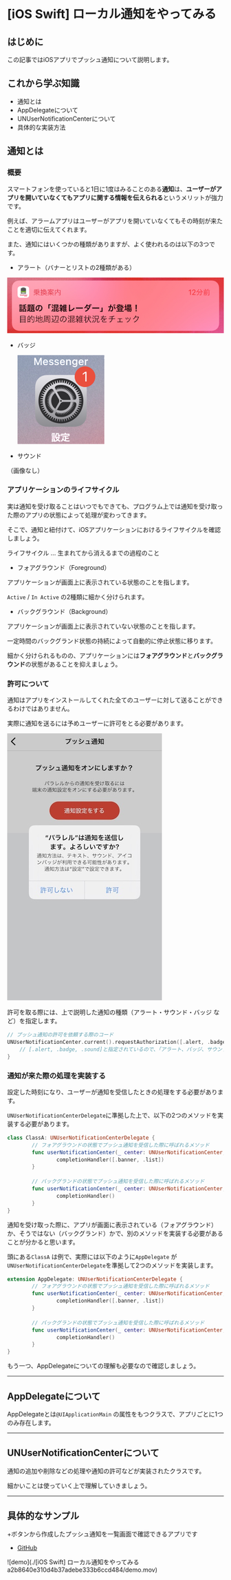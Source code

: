 # [iOS Swift] ローカル通知をやってみる

## はじめに

この記事ではiOSアプリでプッシュ通知について説明します。

## これから学ぶ知識

- 通知とは
- AppDelegateについて
- UNUserNotificationCenterについて
- 具体的な実装方法

## 通知とは

### 概要

スマートフォンを使っていると1日に1度はみることのある**通知**は、**ユーザーがアプリを開いていなくてもアプリに関する情報を伝えられる**というメリットが強力です。

例えば、アラームアプリはユーザーがアプリを開いていなくてもその時刻が来たことを適切に伝えてくれます。

また、通知にはいくつかの種類がありますが、よく使われるのは以下の3つです。

- アラート（バナーとリストの2種類がある）

![%5BiOS%20Swift%5D%20%E3%83%AD%E3%83%BC%E3%82%AB%E3%83%AB%E9%80%9A%E7%9F%A5%E3%82%92%E3%82%84%E3%81%A3%E3%81%A6%E3%81%BF%E3%82%8B%20a2b8640e310d4b37adebe333b6ccd484/IMG_0465.jpg](%5BiOS%20Swift%5D%20%E3%83%AD%E3%83%BC%E3%82%AB%E3%83%AB%E9%80%9A%E7%9F%A5%E3%82%92%E3%82%84%E3%81%A3%E3%81%A6%E3%81%BF%E3%82%8B%20a2b8640e310d4b37adebe333b6ccd484/IMG_0465.jpg)

- バッジ

    ![%5BiOS%20Swift%5D%20%E3%83%AD%E3%83%BC%E3%82%AB%E3%83%AB%E9%80%9A%E7%9F%A5%E3%82%92%E3%82%84%E3%81%A3%E3%81%A6%E3%81%BF%E3%82%8B%20a2b8640e310d4b37adebe333b6ccd484/IMG_0464.jpg](%5BiOS%20Swift%5D%20%E3%83%AD%E3%83%BC%E3%82%AB%E3%83%AB%E9%80%9A%E7%9F%A5%E3%82%92%E3%82%84%E3%81%A3%E3%81%A6%E3%81%BF%E3%82%8B%20a2b8640e310d4b37adebe333b6ccd484/IMG_0464.jpg)

- サウンド

（画像なし）

### アプリケーションのライフサイクル

実は通知を受け取ることはいつでもできても、プログラム上では通知を受け取った際のアプリの状態によって処理が変わってきます。

そこで、通知と紐付けて、iOSアプリケーションにおけるライフサイクルを確認しましょう。

ライフサイクル ... 生まれてから消えるまでの過程のこと

- フォアグラウンド（Foreground）

アプリケーションが画面上に表示されている状態のことを指します。

`Active` / `In Active` の2種類に細かく分けられます。

- バックグラウンド（Background）

アプリケーションが画面上に表示されていない状態のことを指します。

一定時間のバックグランド状態の持続によって自動的に停止状態に移ります。

細かく分けられるものの、アプリケーションには**フォアグラウンド**と**バックグラウンド**の状態があることを抑えましょう。

### 許可について

通知はアプリをインストールしてくれた全てのユーザーに対して送ることができるわけではありません。

実際に通知を送るには予めユーザーに許可をとる必要があります。

![%5BiOS%20Swift%5D%20%E3%83%AD%E3%83%BC%E3%82%AB%E3%83%AB%E9%80%9A%E7%9F%A5%E3%82%92%E3%82%84%E3%81%A3%E3%81%A6%E3%81%BF%E3%82%8B%20a2b8640e310d4b37adebe333b6ccd484/IMG_0466.jpg](%5BiOS%20Swift%5D%20%E3%83%AD%E3%83%BC%E3%82%AB%E3%83%AB%E9%80%9A%E7%9F%A5%E3%82%92%E3%82%84%E3%81%A3%E3%81%A6%E3%81%BF%E3%82%8B%20a2b8640e310d4b37adebe333b6ccd484/IMG_0466.jpg)

許可を取る際には、上で説明した通知の種類（アラート・サウンド・バッジ など）を指定します。

```swift
// プッシュ通知の許可を依頼する際のコード
UNUserNotificationCenter.current().requestAuthorization([.alert, .badge, .sound]) { (granted, error) in
    // [.alert, .badge, .sound]と指定されているので、「アラート、バッジ、サウンド」の3つに対しての許可をリクエストした
}
```

### 通知が来た際の処理を実装する

設定した時刻になり、ユーザーが通知を受信したときの処理をする必要があります。

`UNUserNotificationCenterDelegate`に準拠した上で、以下の2つのメソッドを実装する必要があります。

```swift
class ClassA: UNUserNotificationCenterDelegate {
		// フォアグラウンドの状態でプッシュ通知を受信した際に呼ばれるメソッド
		func userNotificationCenter(_ center: UNUserNotificationCenter, willPresent notification: UNNotification, withCompletionHandler completionHandler: @escaping (UNNotificationPresentationOptions) -> Void) {
				completionHandler([.banner, .list])
		}
		
		// バックグランドの状態でプッシュ通知を受信した際に呼ばれるメソッド
		func userNotificationCenter(_ center: UNUserNotificationCenter, didReceive response: UNNotificationResponse, withCompletionHandler completionHandler: @escaping () -> Void) {
				completionHandler()
		}
}
```

通知を受け取った際に、アプリが画面に表示されている（フォアグラウンド）か、そうではない（バックグランド）かで、別のメソッドを実装する必要があることが分かると思います。

頭にある`ClassA` は例で、実際には以下のように`AppDelegate` が`UNUserNotificationCenterDelegate`を準拠して2つのメソッドを実装します。

```swift
extension AppDelegate: UNUserNotificationCenterDelegate {
		// フォアグラウンドの状態でプッシュ通知を受信した際に呼ばれるメソッド
		func userNotificationCenter(_ center: UNUserNotificationCenter, willPresent notification: UNNotification, withCompletionHandler completionHandler: @escaping (UNNotificationPresentationOptions) -> Void) {
				completionHandler([.banner, .list])
		}
		
		// バックグランドの状態でプッシュ通知を受信した際に呼ばれるメソッド
		func userNotificationCenter(_ center: UNUserNotificationCenter, didReceive response: UNNotificationResponse, withCompletionHandler completionHandler: @escaping () -> Void) {
				completionHandler()
		}
}
```

もう一つ、AppDelegateについての理解も必要なので確認しましょう。

---

## AppDelegateについて

AppDelegateとは`@UIApplicationMain` の属性をもつクラスで、アプリごとに1つのみ存在します。

---

## UNUserNotificationCenterについて

通知の追加や削除などの処理や通知の許可などが実装されたクラスです。

細かいことは使っていく上で理解していきましょう。

---

## 具体的なサンプル

+ボタンから作成したプッシュ通知を一覧画面で確認できるアプリです

- [GitHub](https://github.com/fummicc1-lit/Sample-LocalNotificationApp-iOS)

![demo](./[iOS Swift] ローカル通知をやってみる a2b8640e310d4b37adebe333b6ccd484/demo.mov)

